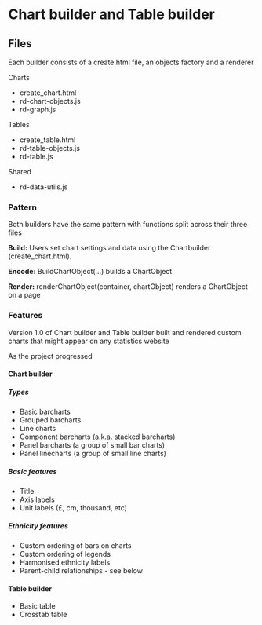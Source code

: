 # Chart builder and Table builder

## Files
Each builder consists of a create.html file, an objects factory and a renderer

Charts
- create_chart.html
- rd-chart-objects.js 
- rd-graph.js

Tables
- create_table.html
- rd-table-objects.js
- rd-table.js

Shared
- rd-data-utils.js


### Pattern
Both builders have the same pattern with functions split across their three files 

**Build:** Users set chart settings and data using the Chartbuilder (create_chart.html).

**Encode:** BuildChartObject(...) builds a ChartObject 

**Render:** renderChartObject(container, chartObject) renders a ChartObject on a page


### Features

Version 1.0 of Chart builder and Table builder built and rendered custom charts that might appear on any statistics website

As the project progressed 

#### Chart builder

##### Types
- Basic barcharts
- Grouped barcharts
- Line charts
- Component barcharts (a.k.a. stacked barcharts)
- Panel barcharts (a group of small bar charts)
- Panel linecharts (a group of small line charts)

##### Basic features

- Title
- Axis labels
- Unit labels (£, cm, thousand, etc)

##### Ethnicity features
* Custom ordering of bars on charts
* Custom ordering of legends
* Harmonised ethnicity labels
* Parent-child relationships - see below

#### Table builder
- Basic table
- Crosstab table